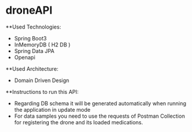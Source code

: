 # droneAPI
**Used Technologies:
- Spring Boot3
- InMemoryDB ( H2 DB )
- Spring Data JPA
- Openapi

**Used Architecture:
- Domain Driven Design

**Instructions to run this API:
- Regarding DB schema it will be generated automatically when running the application in update mode
- For data samples you need to use the requests of Postman Collection for registering the drone and its loaded medications.
